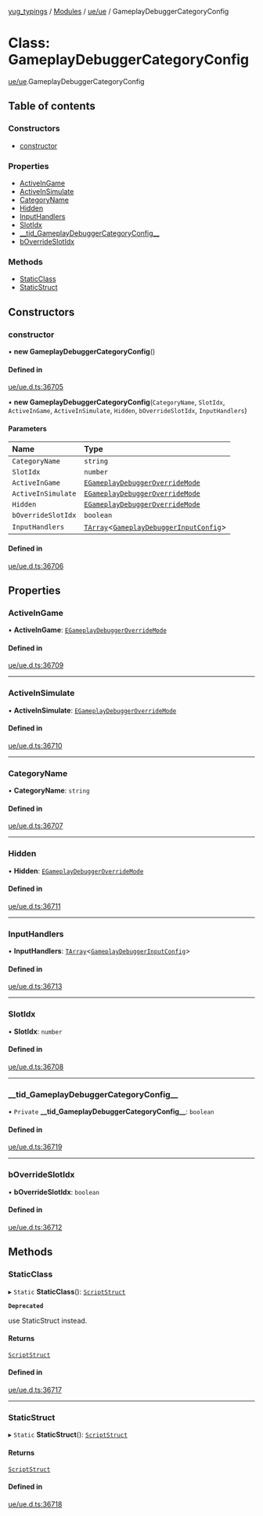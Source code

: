 [yug_typings](../README.md) / [Modules](../modules.md) / [ue/ue](../modules/ue_ue.md) / GameplayDebuggerCategoryConfig

# Class: GameplayDebuggerCategoryConfig

[ue/ue](../modules/ue_ue.md).GameplayDebuggerCategoryConfig

## Table of contents

### Constructors

- [constructor](ue_ue.GameplayDebuggerCategoryConfig.md#constructor)

### Properties

- [ActiveInGame](ue_ue.GameplayDebuggerCategoryConfig.md#activeingame)
- [ActiveInSimulate](ue_ue.GameplayDebuggerCategoryConfig.md#activeinsimulate)
- [CategoryName](ue_ue.GameplayDebuggerCategoryConfig.md#categoryname)
- [Hidden](ue_ue.GameplayDebuggerCategoryConfig.md#hidden)
- [InputHandlers](ue_ue.GameplayDebuggerCategoryConfig.md#inputhandlers)
- [SlotIdx](ue_ue.GameplayDebuggerCategoryConfig.md#slotidx)
- [\_\_tid\_GameplayDebuggerCategoryConfig\_\_](ue_ue.GameplayDebuggerCategoryConfig.md#__tid_gameplaydebuggercategoryconfig__)
- [bOverrideSlotIdx](ue_ue.GameplayDebuggerCategoryConfig.md#boverrideslotidx)

### Methods

- [StaticClass](ue_ue.GameplayDebuggerCategoryConfig.md#staticclass)
- [StaticStruct](ue_ue.GameplayDebuggerCategoryConfig.md#staticstruct)

## Constructors

### constructor

• **new GameplayDebuggerCategoryConfig**()

#### Defined in

[ue/ue.d.ts:36705](https://github.com/YugMetaverse/yug_typings/blob/b7d9b19/ue/ue.d.ts#L36705)

• **new GameplayDebuggerCategoryConfig**(`CategoryName`, `SlotIdx`, `ActiveInGame`, `ActiveInSimulate`, `Hidden`, `bOverrideSlotIdx`, `InputHandlers`)

#### Parameters

| Name | Type |
| :------ | :------ |
| `CategoryName` | `string` |
| `SlotIdx` | `number` |
| `ActiveInGame` | [`EGameplayDebuggerOverrideMode`](../enums/ue_ue.EGameplayDebuggerOverrideMode.md) |
| `ActiveInSimulate` | [`EGameplayDebuggerOverrideMode`](../enums/ue_ue.EGameplayDebuggerOverrideMode.md) |
| `Hidden` | [`EGameplayDebuggerOverrideMode`](../enums/ue_ue.EGameplayDebuggerOverrideMode.md) |
| `bOverrideSlotIdx` | `boolean` |
| `InputHandlers` | [`TArray`](../interfaces/ue_puerts.TArray.md)<[`GameplayDebuggerInputConfig`](ue_ue.GameplayDebuggerInputConfig.md)\> |

#### Defined in

[ue/ue.d.ts:36706](https://github.com/YugMetaverse/yug_typings/blob/b7d9b19/ue/ue.d.ts#L36706)

## Properties

### ActiveInGame

• **ActiveInGame**: [`EGameplayDebuggerOverrideMode`](../enums/ue_ue.EGameplayDebuggerOverrideMode.md)

#### Defined in

[ue/ue.d.ts:36709](https://github.com/YugMetaverse/yug_typings/blob/b7d9b19/ue/ue.d.ts#L36709)

___

### ActiveInSimulate

• **ActiveInSimulate**: [`EGameplayDebuggerOverrideMode`](../enums/ue_ue.EGameplayDebuggerOverrideMode.md)

#### Defined in

[ue/ue.d.ts:36710](https://github.com/YugMetaverse/yug_typings/blob/b7d9b19/ue/ue.d.ts#L36710)

___

### CategoryName

• **CategoryName**: `string`

#### Defined in

[ue/ue.d.ts:36707](https://github.com/YugMetaverse/yug_typings/blob/b7d9b19/ue/ue.d.ts#L36707)

___

### Hidden

• **Hidden**: [`EGameplayDebuggerOverrideMode`](../enums/ue_ue.EGameplayDebuggerOverrideMode.md)

#### Defined in

[ue/ue.d.ts:36711](https://github.com/YugMetaverse/yug_typings/blob/b7d9b19/ue/ue.d.ts#L36711)

___

### InputHandlers

• **InputHandlers**: [`TArray`](../interfaces/ue_puerts.TArray.md)<[`GameplayDebuggerInputConfig`](ue_ue.GameplayDebuggerInputConfig.md)\>

#### Defined in

[ue/ue.d.ts:36713](https://github.com/YugMetaverse/yug_typings/blob/b7d9b19/ue/ue.d.ts#L36713)

___

### SlotIdx

• **SlotIdx**: `number`

#### Defined in

[ue/ue.d.ts:36708](https://github.com/YugMetaverse/yug_typings/blob/b7d9b19/ue/ue.d.ts#L36708)

___

### \_\_tid\_GameplayDebuggerCategoryConfig\_\_

• `Private` **\_\_tid\_GameplayDebuggerCategoryConfig\_\_**: `boolean`

#### Defined in

[ue/ue.d.ts:36719](https://github.com/YugMetaverse/yug_typings/blob/b7d9b19/ue/ue.d.ts#L36719)

___

### bOverrideSlotIdx

• **bOverrideSlotIdx**: `boolean`

#### Defined in

[ue/ue.d.ts:36712](https://github.com/YugMetaverse/yug_typings/blob/b7d9b19/ue/ue.d.ts#L36712)

## Methods

### StaticClass

▸ `Static` **StaticClass**(): [`ScriptStruct`](ue_ue.ScriptStruct.md)

**`Deprecated`**

use StaticStruct instead.

#### Returns

[`ScriptStruct`](ue_ue.ScriptStruct.md)

#### Defined in

[ue/ue.d.ts:36717](https://github.com/YugMetaverse/yug_typings/blob/b7d9b19/ue/ue.d.ts#L36717)

___

### StaticStruct

▸ `Static` **StaticStruct**(): [`ScriptStruct`](ue_ue.ScriptStruct.md)

#### Returns

[`ScriptStruct`](ue_ue.ScriptStruct.md)

#### Defined in

[ue/ue.d.ts:36718](https://github.com/YugMetaverse/yug_typings/blob/b7d9b19/ue/ue.d.ts#L36718)
